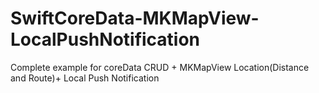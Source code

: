 # SwiftCoreData-MKMapView-LocalPushNotification
Complete example for coreData CRUD + MKMapView Location(Distance and Route)+ Local Push Notification 
